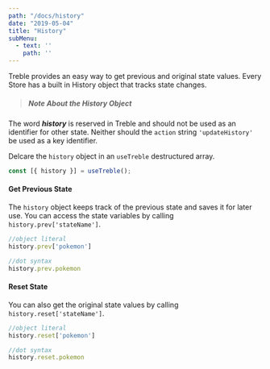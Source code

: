 ```yaml
---
path: "/docs/history"
date: "2019-05-04"
title: "History"
subMenu: 
  - text: '' 
    path: ''
---
```


Treble provides an easy way to get previous and original state values. Every Store has a built in History object that tracks state changes. 
> ##### Note About the History Object
The word ***history*** is reserved in Treble and should not be used as an identifier for other state. Neither should the `action` string `'updateHistory'` be used as a key identifier.

Delcare the `history` object in an `useTreble` destructured array.
```javascript
const [{ history }] = useTreble();
```

#### Get Previous State
The `history` object keeps track of the previous state and saves it for later use. You can access the state variables by calling `history.prev['stateName']`.

```javascript
//object literal
history.prev['pokemon']

//dot syntax
history.prev.pokemon
```

#### Reset State
You can also get the original state values by calling `history.reset['stateName']`.

```javascript
//object literal
history.reset['pokemon']

//dot syntax
history.reset.pokemon
```


